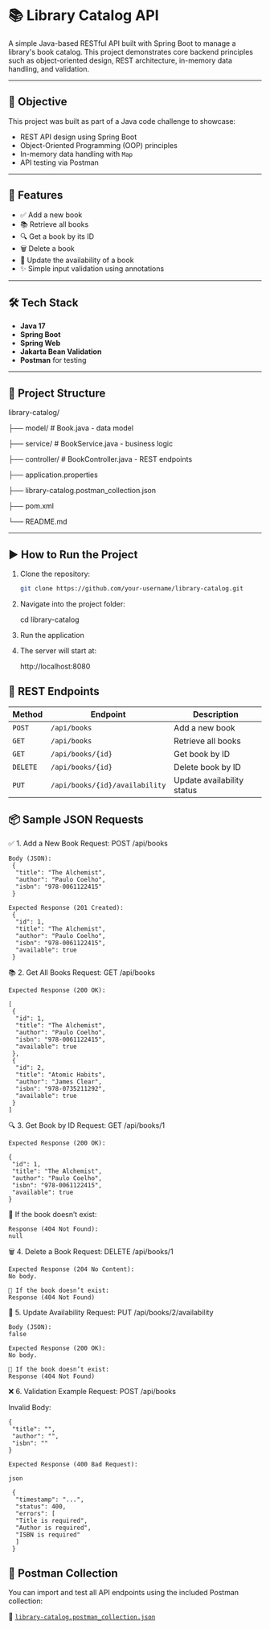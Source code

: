 # 📚 Library Catalog API

A simple Java-based RESTful API built with Spring Boot to manage a library's book catalog. This project demonstrates core backend principles such as object-oriented design, REST architecture, in-memory data handling, and validation.

---

## 🎯 Objective

This project was built as part of a Java code challenge to showcase:
- REST API design using Spring Boot
- Object-Oriented Programming (OOP) principles
- In-memory data handling with `Map`
- API testing via Postman

---

## 🚀 Features

- ✅ Add a new book
- 📚 Retrieve all books
- 🔍 Get a book by its ID
- 🗑️ Delete a book
- 🔁 Update the availability of a book
- ✨ Simple input validation using annotations

---

## 🛠️ Tech Stack

- **Java 17**
- **Spring Boot**
- **Spring Web**
- **Jakarta Bean Validation**
- **Postman** for testing

---

## 📂 Project Structure

library-catalog/

├── model/ # Book.java - data model

├── service/ # BookService.java - business logic

├── controller/ # BookController.java - REST endpoints

├── application.properties

├── library-catalog.postman_collection.json

├── pom.xml

└── README.md


---

## ▶️ How to Run the Project

1. Clone the repository:
   ```bash
   git clone https://github.com/your-username/library-catalog.git

2. Navigate into the project folder:
   
   cd library-catalog

3.  Run the application

4.  The server will start at:
    
    http://localhost:8080


## 🔗 REST Endpoints

| Method   | Endpoint                       | Description                |
| -------- | ------------------------------ | -------------------------- |
| `POST`   | `/api/books`                   | Add a new book             |
| `GET`    | `/api/books`                   | Retrieve all books         |
| `GET`    | `/api/books/{id}`              | Get book by ID             |
| `DELETE` | `/api/books/{id}`              | Delete book by ID          |
| `PUT`    | `/api/books/{id}/availability` | Update availability status |


## 📦 Sample JSON Requests
   
✅ 1. Add a New Book
    Request:
    POST /api/books

    Body (JSON):
     {
      "title": "The Alchemist",
      "author": "Paulo Coelho",
      "isbn": "978-0061122415"
     }

    Expected Response (201 Created):
     {
      "id": 1,
      "title": "The Alchemist",
      "author": "Paulo Coelho",
      "isbn": "978-0061122415",
      "available": true
     }

📚 2. Get All Books
    Request:
    GET /api/books

    Expected Response (200 OK):
 
    [
     {
      "id": 1,
      "title": "The Alchemist",
      "author": "Paulo Coelho",
      "isbn": "978-0061122415",
      "available": true
     },
     {
      "id": 2,
      "title": "Atomic Habits",
      "author": "James Clear",
      "isbn": "978-0735211292",
      "available": true
     }
    ]

🔍 3. Get Book by ID
    Request:
    GET /api/books/1

    Expected Response (200 OK):

    {
     "id": 1,
     "title": "The Alchemist",
     "author": "Paulo Coelho",
     "isbn": "978-0061122415",
     "available": true
    }

📛 If the book doesn’t exist:
    
    Response (404 Not Found):
    null

🗑️ 4. Delete a Book
    Request:
    DELETE /api/books/1

    Expected Response (204 No Content):
    No body.

    📛 If the book doesn’t exist:
    Response (404 Not Found)

🔁 5. Update Availability
    Request:
    PUT /api/books/2/availability
  
    Body (JSON):
    false

    Expected Response (200 OK):
    No body.

    📛 If the book doesn’t exist:
    Response (404 Not Found)

❌ 6. Validation Example
    Request:
    POST /api/books
   
   Invalid Body:
    
    {
     "title": "",
     "author": "",
     "isbn": ""
    }

    Expected Response (400 Bad Request):

    json
    
     {
      "timestamp": "...",
      "status": 400,
      "errors": [
      "Title is required",
      "Author is required",
      "ISBN is required"
      ]
     }

## 🧪 Postman Collection

You can import and test all API endpoints using the included Postman collection:

📄 [`library-catalog.postman_collection.json`](library-catalog.postman_collection.json)


